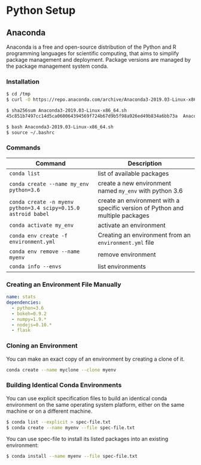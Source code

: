 # Python Setup

## Anaconda
Anaconda is a free and open-source distribution of the Python and R programming languages for scientific computing, that aims to simplify package management and deployment. Package versions are managed by the package management system conda.

### Installation
```bash
$ cd /tmp
$ curl -O https://repo.anaconda.com/archive/Anaconda3-2019.03-Linux-x86_64.sh
```

```bash
$ sha256sum Anaconda3-2019.03-Linux-x86_64.sh
45c851b7497cc14d5ca060064394569f724b67d9b5f98a926ed49b834a6bb73a  Anaconda3-2019.03-Linux-x86_64.sh

$ bash Anaconda3-2019.03-Linux-x86_64.sh
$ source ~/.bashrc
```


### Commands

|Command|Description|
|--|--|
|`conda list`|list of available packages|
|`conda create --name my_env python=3.6`|create a new environment named `my_env` with python 3.6|
|`conda create -n myenv python=3.4 scipy=0.15.0 astroid babel`|create an environment with a specific version of Python and multiple packages|
|`conda activate my_env`|activate an environment|
|`conda env create -f environment.yml`|Creating an environment from an `environment.yml` file|
|`conda env remove --name myenv`|remove environment|
|`conda info --envs`|list environments|

### Creating an Environment File Manually

```yml
name: stats
dependencies:
  - python=3.6
  - bokeh=0.9.2
  - numpy=1.9.*
  - nodejs=0.10.*
  - flask
```

### Cloning an Environment
You can make an exact copy of an environment by creating a clone of it.

```bash
conda create --name myclone --clone myenv
```

### Building Identical Conda Environments
You can use explicit specification files to build an identical conda environment on the same operating system platform, either on the same machine or on a different machine.

```bash
$ conda list --explicit > spec-file.txt
$ conda create --name myenv --file spec-file.txt
```

You can use spec-file to install its listed packages into an existing environment:
```bash
$ conda install --name myenv --file spec-file.txt
```